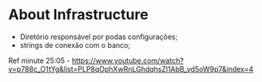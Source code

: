# About Infrastructure

- Diretório responsável por podas configurações;
- strings de conexão com o banco;

Ref minute 25:05 - https://www.youtube.com/watch?v=p788c_O1tYg&list=PLP8qOphXwRnLGhdqhsZl1AbB_yd5oW9p7&index=4